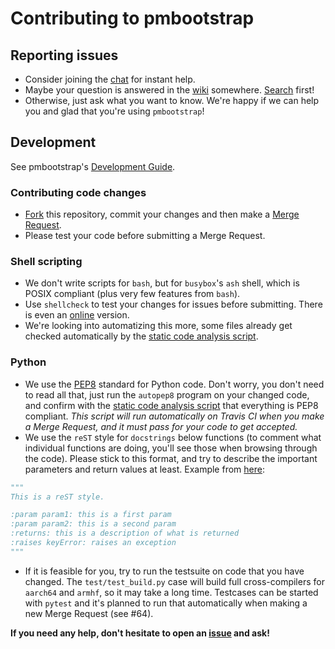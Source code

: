 # Contributing to pmbootstrap

## Reporting issues

* Consider joining the [chat](https://wiki.postmarketos.org/wiki/Matrix_and_IRC)
  for instant help.
* Maybe your question is answered in the [wiki](https://wiki.postmarketos.org/)
  somewhere.
  [Search](https://wiki.postmarketos.org/index.php?search=&title=Special%3ASearch&go=Go)
  first!
* Otherwise, just ask what you want to know. We're happy if we can help you and
  glad that you're using `pmbootstrap`!

## Development

See pmbootstrap's [Development
Guide](https://wiki.postmarketos.org/wiki/Development_guide).

### Contributing code changes

* [Fork](https://docs.gitlab.com/ee/gitlab-basics/fork-project.html) this
  repository, commit your changes and then make a [Merge
  Request](https://docs.gitlab.com/ee/workflow/merge_requests.html).
* Please test your code before submitting a Merge Request.

### Shell scripting

* We don't write scripts for `bash`, but for `busybox`'s `ash` shell, which is
  POSIX compliant (plus very few features from `bash`).
* Use `shellcheck` to test your changes for issues before submitting. There is
  even an [online](https://www.shellcheck.net) version.
* We're looking into automatizing this more, some files already get checked
  automatically by the [static code analysis
  script](test/static_code_analysis.sh).

### Python

* We use the [PEP8](https://www.python.org/dev/peps/pep-0008/) standard for
  Python code. Don't worry, you don't need to read all that, just run the
  `autopep8` program on your changed code, and confirm with the [static code
  analysis script](test/static_code_analysis.sh) that everything is PEP8
  compliant. *This script will run automatically on Travis CI when you make a
  Merge Request, and it must pass for your code to get accepted.*
* We use the `reST` style for `docstrings` below functions (to comment what
  individual functions are doing, you'll see those when browsing through the
  code). Please stick to this format, and try to describe the important
  parameters and return values at least. Example from
  [here](https://stackoverflow.com/a/24385103):

```Python
"""
This is a reST style.

:param param1: this is a first param
:param param2: this is a second param
:returns: this is a description of what is returned
:raises keyError: raises an exception
"""
```

* If it is feasible for you, try to run the testsuite on code that you have
  changed. The `test/test_build.py` case will build full cross-compilers for
  `aarch64` and `armhf`, so it may take a long time. Testcases can be started
  with `pytest` and it's planned to run that automatically when making a new
  Merge Request (see #64).

**If you need any help, don't hesitate to open an
[issue](https://gitlab.com/postmarketOS/pmbootstrap/issues) and ask!**
